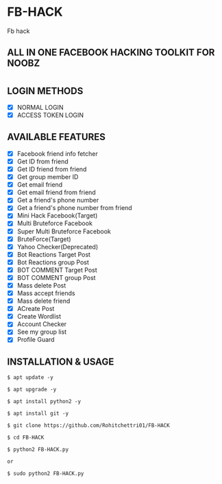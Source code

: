 # FB-HACK
Fb hack
## ALL IN ONE FACEBOOK HACKING TOOLKIT FOR NOOBZ
#
## LOGIN METHODS
- [x] NORMAL LOGIN
- [x] ACCESS TOKEN LOGIN

## AVAILABLE FEATURES
- [x] Facebook friend info fetcher
- [x] Get ID from friend
- [x] Get ID friend from friend
- [x] Get group member ID
- [x] Get email friend
- [x] Get email friend from friend
- [x] Get a friend's phone number
- [x] Get a friend's phone number from friend
- [x] Mini Hack Facebook(Target)
- [x] Multi Bruteforce Facebook
- [x] Super Multi Bruteforce Facebook
- [x] BruteForce(Target)
- [x] Yahoo Checker(Deprecated)
- [x] Bot Reactions Target Post
- [x] Bot Reactions group Post
- [x] BOT COMMENT Target Post
- [x] BOT COMMENT group Post
- [x] Mass delete Post
- [x] Mass accept friends
- [x] Mass delete friend
- [x] ACreate Post
- [x] Create Wordlist
- [x] Account Checker 
- [x] See my group list
- [x] Profile Guard

## INSTALLATION & USAGE

    $ apt update -y
    
    $ apt upgrade -y
    
    $ apt install python2 -y
    
    $ apt install git -y

    $ git clone https://github.com/Rohitchettri01/FB-HACK
    
    $ cd FB-HACK

    $ python2 FB-HACK.py
    
    or
    
    $ sudo python2 FB-HACK.py
#
